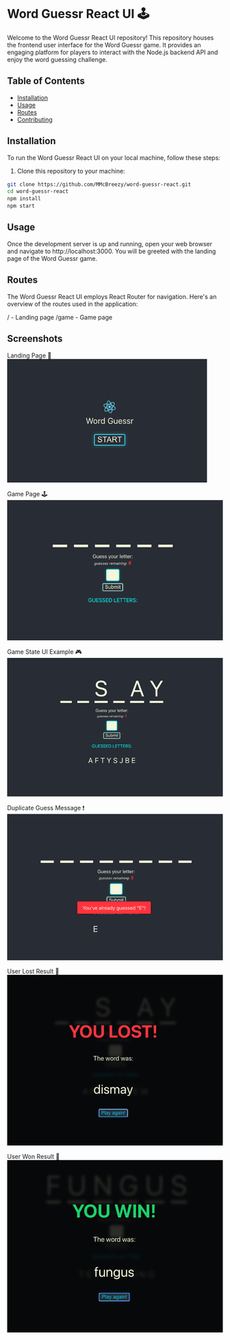 # Word Guessr React UI 🕹️

Welcome to the Word Guessr React UI repository! This repository houses the frontend user interface for the Word Guessr game. It provides an engaging platform for players to interact with the Node.js backend API and enjoy the word guessing challenge.

## Table of Contents

- [Installation](#installation)
- [Usage](#usage)
- [Routes](#routes)
- [Contributing](#contributing)

## Installation

To run the Word Guessr React UI on your local machine, follow these steps:

1. Clone this repository to your machine:

```bash
git clone https://github.com/MMcBreezy/word-guessr-react.git
cd word-guessr-react
npm install
npm start
```

## Usage

Once the development server is up and running, open your web browser and navigate to http://localhost:3000. You will be greeted with the landing page of the Word Guessr game.

## Routes

The Word Guessr React UI employs React Router for navigation. Here's an overview of the routes used in the application:

/ - Landing page
/game - Game page

## Screenshots

Landing Page 🛬
![landing page](https://github.com/MMcBreezy/word-guessr-react/blob/readme-update/screenshots/landing-page.png)

Game Page 🕹
![game page](https://github.com/MMcBreezy/word-guessr-react/blob/readme-update/screenshots/game-page.png)

Game State UI Example 🎮
![game state example](https://github.com/MMcBreezy/word-guessr-react/blob/readme-update/screenshots/game-in-session.png)

Duplicate Guess Message ❗️
![duplicate guess message](https://github.com/MMcBreezy/word-guessr-react/blob/readme-update/screenshots/redundant-letter-message.png)

User Lost Result 🥺
![user lost result](https://github.com/MMcBreezy/word-guessr-react/blob/readme-update/screenshots/user-lost-modal.png)

User Won Result 🎉
![user won result](https://github.com/MMcBreezy/word-guessr-react/blob/readme-update/screenshots/user-won-modal.png)
